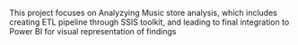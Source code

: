 This project focuses on Analyzying Music store analysis, which includes creating ETL pipeline through SSIS toolkit, 
and leading to final integration to Power BI for visual representation of findings

